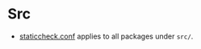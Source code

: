 # Src

* [staticcheck.conf](https://staticcheck.io/docs/configuration/) applies
  to all packages under `src/`.
